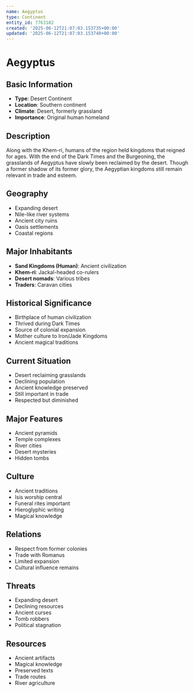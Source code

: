 ```yaml
---
name: Aegyptus
type: Continent
entity_id: 7763182
created: '2025-06-12T21:07:03.153735+00:00'
updated: '2025-06-12T21:07:03.153740+00:00'
---
```


# Aegyptus

## Basic Information
- **Type**: Desert Continent
- **Location**: Southern continent
- **Climate**: Desert, formerly grassland
- **Importance**: Original human homeland

## Description
Along with the Khem-ri, humans of the region held kingdoms that reigned for ages. With the end of the Dark Times and the Burgeoning, the grasslands of Aegyptus have slowly been reclaimed by the desert. Though a former shadow of its former glory, the Aegyptian kingdoms still remain relevant in trade and esteem.

## Geography
- Expanding desert
- Nile-like river systems
- Ancient city ruins
- Oasis settlements
- Coastal regions

## Major Inhabitants
- **Sand Kingdoms (Human)**: Ancient civilization
- **Khem-ri**: Jackal-headed co-rulers
- **Desert nomads**: Various tribes
- **Traders**: Caravan cities

## Historical Significance
- Birthplace of human civilization
- Thrived during Dark Times
- Source of colonial expansion
- Mother culture to Iron/Jade Kingdoms
- Ancient magical traditions

## Current Situation
- Desert reclaiming grasslands
- Declining population
- Ancient knowledge preserved
- Still important in trade
- Respected but diminished

## Major Features
- Ancient pyramids
- Temple complexes
- River cities
- Desert mysteries
- Hidden tombs

## Culture
- Ancient traditions
- Isis worship central
- Funeral rites important
- Hieroglyphic writing
- Magical knowledge

## Relations
- Respect from former colonies
- Trade with Romanus
- Limited expansion
- Cultural influence remains

## Threats
- Expanding desert
- Declining resources
- Ancient curses
- Tomb robbers
- Political stagnation

## Resources
- Ancient artifacts
- Magical knowledge
- Preserved texts
- Trade routes
- River agriculture